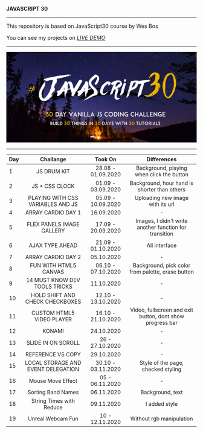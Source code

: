**JAVASCRIPT 30**
***

This repository is based on JavaScript30 course by Wes Bos

You can see my projects on *[LIVE DEMO](https://mervekrblt.github.io/JavaScript-30/)*
***

![Alt](Js-30.png)
***

| Day           | Challange     | Took On | Differences |
| :-------------|:-------------:| :-----:| :-----------:|
| 1             | JS DRUM KIT| 28.08 - 01.09.2020 | Background, playing when click the button |
| 2             | JS + CSS CLOCK| 01.09 - 03.09.2020 | Background, hour hand is shorter than others |
| 3             | PLAYING WITH CSS VARIABLES AND JS| 05.09 - 10.09.2020 | Uploading new image with its url |
| 4             | ARRAY CARDIO DAY 1|  16.09.2020 | - |
| 5             | FLEX PANELS IMAGE GALLERY|  17.09 - 20.09.2020 | Images, I didn't write another function for transition |
| 6             | AJAX TYPE AHEAD|  21.09 - 01.10.2020 | All interface |
| 7             | ARRAY CARDIO DAY 2|  05.10.2020 | - |
| 8             | FUN WITH HTML5 CANVAS|  06.10 - 07.10.2020 | Background, pick color from palette, erase button |
| 9             | 14 MUST KNOW DEV TOOLS TRICKS|  11.10.2020 | - |
| 10            | HOLD SHIFT AND CHECK CHECKBOXES| 12.10 - 13.10.2020 | - |
| 11            | CUSTOM HTML5 VIDEO PLAYER| 16.10 - 21.10.2020 | Video, fullscreen and exit button, dont show progress bar |
| 12            | KONAMI| 24.10.2020 | - |
| 13            | SLIDE IN ON SCROLL| 26 - 27.10.2020 | - |
| 14            | REFERENCE VS COPY| 29.10.2020 | - |
| 15            | LOCAL STORAGE AND EVENT DELEGATION| 30.10 - 03.11.2020 | Style of the page, checked styling |
| 16            | Mouse Move Effect| 05 - 06.11.2020 | - |
| 17            | Sorting Band Names| 06.11.2020 | Background, text|
| 18            | String Times with Reduce| 09.11.2020 | I added style  |
| 19            | Unreal Webcam Fun| 10 - 12.11.2020 | Without rgb manipulation  |







